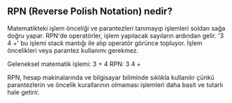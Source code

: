 ## RPN (Reverse Polish Notation) nedir?

Matematikteki işlem önceliği ve parantezleri tanımayıp işlemleri soldan sağa doğru yapar. RPN'de operatörler, işlem yapılacak sayıların ardından gelir. '3 4 +' bu işlemi stack mantığı ile alıp operatör görünce topluyor. İşlem öncelikleri veya parantez kullanımı gerekmez. 

Geleneksel matematik işlemi: 3 + 4
RPN: 3 4 +

RPN, hesap makinalarında ve bilgisayar biliminde sıklıkla kullanılır çünkü parantezlerin ve öncelik kurallarının olmaması işlemleri daha basit ve tutarlı hale getirir.
